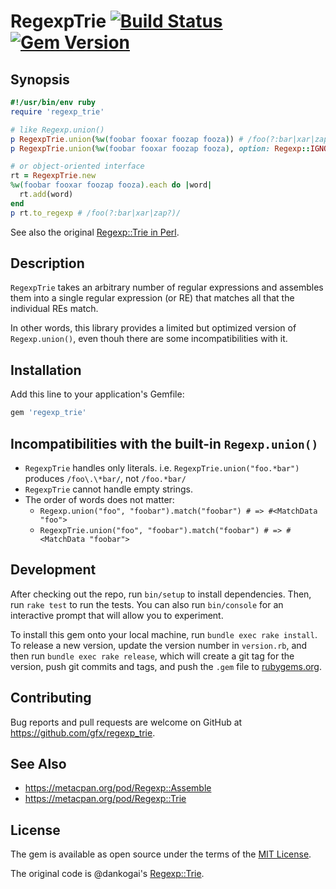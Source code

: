 # RegexpTrie [![Build Status](https://travis-ci.org/gfx/ruby-regexp_trie.svg?branch=master)](https://travis-ci.org/gfx/ruby-regexp_trie) [![Gem Version](https://badge.fury.io/rb/regexp_trie.svg)](https://badge.fury.io/rb/regexp_trie)

## Synopsis

```ruby
#!/usr/bin/env ruby
require 'regexp_trie'

# like Regexp.union()
p RegexpTrie.union(%w(foobar fooxar foozap fooza)) # /foo(?:bar|xar|zap?)/
p RegexpTrie.union(%w(foobar fooxar foozap fooza), option: Regexp::IGNORECASE) # /foo(?:bar|xar|zap?)/i

# or object-oriented interface
rt = RegexpTrie.new
%w(foobar fooxar foozap fooza).each do |word|
  rt.add(word)
end
p rt.to_regexp # /foo(?:bar|xar|zap?)/
```

See also the original [Regexp::Trie in Perl](https://metacpan.org/pod/Regexp::Trie).

## Description

`RegexpTrie` takes an arbitrary number of regular expressions and assembles them into a single regular expression (or RE) that matches all that the individual REs match.

In other words, this library provides a limited but optimized version of `Regexp.union()`, even thouh there are some incompatibilities with it.

## Installation

Add this line to your application's Gemfile:

```ruby
gem 'regexp_trie'
```

## Incompatibilities with the built-in `Regexp.union()`

* `RegexpTrie` handles only literals. i.e. `RegexpTrie.union("foo.*bar")` produces `/foo\.\*bar/`, not `/foo.*bar/`
* `RegexpTrie` cannot handle empty strings.
* The order of words does not matter:
  * `Regexp.union("foo", "foobar").match("foobar") # => #<MatchData "foo">`
  * `RegexpTrie.union("foo", "foobar").match("foobar") # => #<MatchData "foobar">`

## Development

After checking out the repo, run `bin/setup` to install dependencies. Then, run `rake test` to run the tests. You can also run `bin/console` for an interactive prompt that will allow you to experiment.

To install this gem onto your local machine, run `bundle exec rake install`. To release a new version, update the version number in `version.rb`, and then run `bundle exec rake release`, which will create a git tag for the version, push git commits and tags, and push the `.gem` file to [rubygems.org](https://rubygems.org).

## Contributing

Bug reports and pull requests are welcome on GitHub at https://github.com/gfx/regexp_trie.

## See Also

* https://metacpan.org/pod/Regexp::Assemble
* https://metacpan.org/pod/Regexp::Trie

## License

The gem is available as open source under the terms of the [MIT License](http://opensource.org/licenses/MIT).

The original code is @dankogai's [Regexp::Trie](https://metacpan.org/pod/Regexp::Trie).
